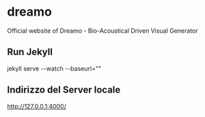 # dreamo
Official website of Dreamo - Bio-Acoustical Driven Visual Generator

 ## Run Jekyll
 jekyll serve --watch --baseurl=""
 
 ## Indirizzo del Server locale
 http://127.0.0.1:4000/